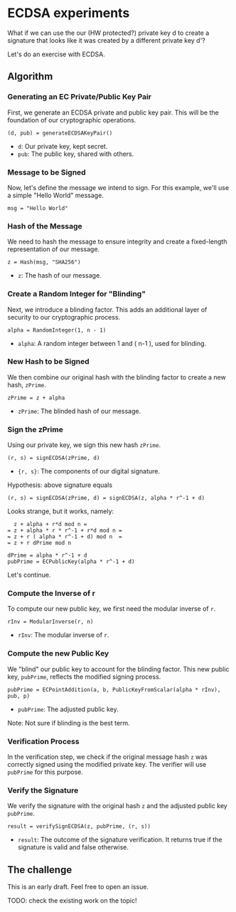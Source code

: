 # ECDSA experiments

What if we can use the our (HW protected?) private key d to create a signature that looks like it was created by a different private key d'?

Let's do an exercise with ECDSA.

## Algorithm

### Generating an EC Private/Public Key Pair

First, we generate an ECDSA private and public key pair. This will be the
foundation of our cryptographic operations.

```pseudocode
(d, pub) = generateECDSAKeyPair()
```

- `d`: Our private key, kept secret.
- `pub`: The public key, shared with others.

### Message to be Signed

Now, let's define the message we intend to sign. For this example, we'll use a simple "Hello World" message.

```pseudocode
msg = "Hello World"
```

### Hash of the Message

We need to hash the message to ensure integrity and create a fixed-length representation of our message.

```pseudocode
z = Hash(msg, "SHA256")
```

- `z`: The hash of our message.

### Create a Random Integer for "Blinding"

Next, we introduce a blinding factor. This adds an additional layer of security to our cryptographic process.

```pseudocode
alpha = RandomInteger(1, n - 1)
```

- `alpha`: A random integer between 1 and \( n-1 \), used for blinding.

### New Hash to be Signed

We then combine our original hash with the blinding factor to create a new hash, `zPrime`.

```pseudocode
zPrime = z + alpha
```

- `zPrime`: The blinded hash of our message.

### Sign the zPrime

Using our private key, we sign this new hash `zPrime`.

```pseudocode
(r, s) = signECDSA(zPrime, d)
```

- `{r, s}`: The components of our digital signature.

Hypothesis: above signature equals

```pseudocode
(r, s) = signECDSA(zPrime, d) = signECDSA(z, alpha * r^-1 + d)
```

Looks strange, but it works, namely:

```pseudocode
  z + alpha + r*d mod n =
= z + alpha * r * r^-1 + r*d mod n =
= z + r ( alpha * r^-1 + d) mod n  =
= z + r dPrime mod n 

dPrime = alpha * r^-1 + d
pubPrime = ECPublicKey(alpha * r^-1 + d)
```

Let's continue.

### Compute the Inverse of r

To compute our new public key, we first need the modular inverse of `r`.

```pseudocode
rInv = ModularInverse(r, n)
```

- `rInv`: The modular inverse of `r`.

### Compute the new Public Key

We "blind" our public key to account for the blinding factor. This new public key, `pubPrime`, reflects the modified signing process.

```pseudocode
pubPrime = ECPointAddition(a, b, PublicKeyFromScalar(alpha * rInv), pub, p)
```

- `pubPrime`: The adjusted public key.

Note: Not sure if blinding is the best term.

### Verification Process

In the verification step, we check if the original message hash `z` was correctly signed using the modified private key. The verifier will use `pubPrime` for this purpose.

### Verify the Signature

We verify the signature with the original hash `z` and the adjusted public key `pubPrime`.

```pseudocode
result = verifySignECDSA(z, pubPrime, (r, s))
```

- `result`: The outcome of the signature verification. It returns true if the signature is valid and false otherwise.

## The challenge

This is an early draft. Feel free to open an issue.

TODO: check the existing work on the topic!
